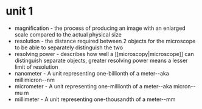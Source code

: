 # unit 1
- magnification - the process of producing an image with an enlarged scale compared to the actual physical size
- resolution - the distance required between 2 objects for the microscope to be able to separately distinguish the two
- resolving power - describes how well a [[microscopy|microscope]] can distinguish separate objects, greater resolving power means a lesser limit of resolution
- nanometer - A unit representing one-billionth of a meter--aka millimicron--nm
- micrometer - A unit representing one-millionth of a meter--aka micron--mu m
- millimeter - A unit representing one-thousandth of a meter--mm